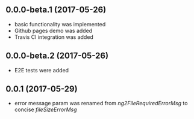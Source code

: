 <a name="0.0.0-beta.1"></a>
## 0.0.0-beta.1 (2017-05-26)
* basic functionality was implemented
* Github pages demo was added
* Travis CI integration was added

<a name="0.0.0-beta.2"></a>
## 0.0.0-beta.2 (2017-05-26)
* E2E tests were added

<a name="0.0.1"></a>
## 0.0.1 (2017-05-29)
* error message param was renamed from *ng2FileRequiredErrorMsg* to concise *fileSizeErrorMsg*
